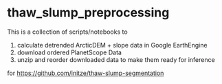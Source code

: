 # thaw_slump_preprocessing
This is a collection of scripts/notebooks to
1. calculate detrended ArcticDEM  + slope data in Google EarthEngine
2. download ordered PlanetScope Data
3. unzip and reorder downloaded data to make them ready for inference

for https://github.com/initze/thaw-slump-segmentation
